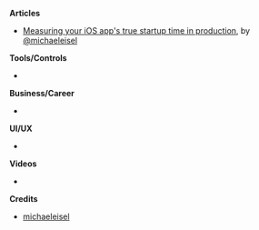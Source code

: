 **Articles**

* [Measuring your iOS app's true startup time in production](https://medium.com/@michael.eisel/measuring-your-ios-apps-pre-main-time-in-the-wild-98197f3d95b4), by [@michaeleisel](https://twitter.com/michaeleisel)

**Tools/Controls**

* 

**Business/Career**

* 

**UI/UX**

* 

**Videos**

* 

**Credits**

* [michaeleisel](https://github.com/michaeleisel)
